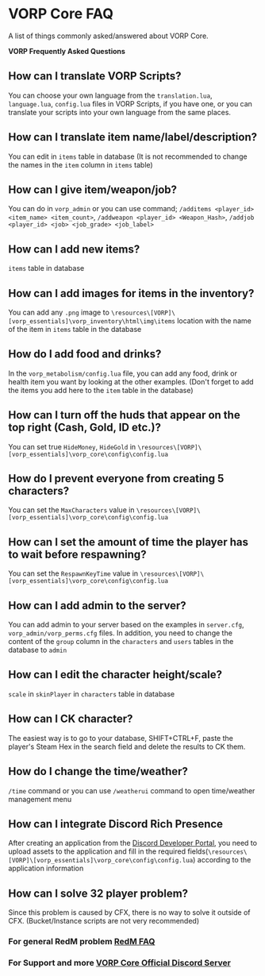 # VORP Core FAQ

A list of things commonly asked/answered about VORP Core.

__VORP Frequently Asked Questions__

## How can I translate VORP Scripts?
You can choose your own language from the `translation.lua`, `language.lua`, `config.lua` files in VORP Scripts, if you have one, or you can translate your scripts into your own language from the same places.

## How can I translate item name/label/description?
You can edit in `items` table in database (It is not recommended to change the names in the `item` column in `items` table)

## How can I give item/weapon/job?
You can do in `vorp_admin` or you can use command; `/additems <player_id> <item_name> <item_count>`, `/addweapon <player_id> <Weapon_Hash>`, `/addjob <player_id> <job> <job_grade> <job_label>`

## How can I add new items?
`items` table in database

## How can I add images for items in the inventory?
You can add any `.png` image to `\resources\[VORP]\[vorp_essentials]\vorp_inventory\html\img\items` location with the name of the item in `items` table in the database

## How do I add food and drinks?
In the `vorp_metabolism/config.lua` file, you can add any food, drink or health item you want by looking at the other examples. (Don't forget to add the items you add here to the `item` table in the database)

## How can I turn off the huds that appear on the top right (Cash, Gold, ID etc.)?
You can set true `HideMoney`, `HideGold` in `\resources\[VORP]\[vorp_essentials]\vorp_core\config\config.lua`

## How do I prevent everyone from creating 5 characters?
You can set the `MaxCharacters` value in `\resources\[VORP]\[vorp_essentials]\vorp_core\config\config.lua`

## How can I set the amount of time the player has to wait before respawning?
You can set the `RespawnKeyTime` value in `\resources\[VORP]\[vorp_essentials]\vorp_core\config\config.lua`

## How can I add admin to the server?
You can add admin to your server based on the examples in `server.cfg`, `vorp_admin/vorp_perms.cfg` files. In addition, you need to change the content of the `group` column in the `characters` and `users` tables in the database to `admin`

## How can I edit the character height/scale?
`scale` in `skinPlayer` in `characters` table in database

## How can I CK character?
The easiest way is to go to your database, SHIFT+CTRL+F, paste the player's Steam Hex in the search field and delete the results to CK them.

## How do I change the time/weather?
`/time` command or you can use `/weatherui` command to open time/weather management menu

## How can I integrate Discord Rich Presence
After creating an application from the [Discord Developer Portal](https://discord.com/developers), you need to upload assets to the application and fill in the required fields(`\resources\[VORP]\[vorp_essentials]\vorp_core\config\config.lua`) according to the application information

## How can I solve 32 player problem?
Since this problem is caused by CFX, there is no way to solve it outside of CFX. (Bucket/Instance scripts are not very recommended)

### For general RedM problem [RedM FAQ](https://github.com/Z-eus/RedM-FAQ)

### For Support and more [VORP Core Official Discord Server](https://discord.gg/JjNYMnDKMf)